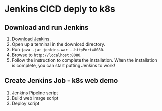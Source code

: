 # Jenkins CICD deply to k8s

## Download and run Jenkins
1. [Download Jenkins](https://www.jenkins.io/download/).
2. Open up a terminal in the download directory.
3. Run `java -jar jenkins.war --httpPort=8080`.
4. Browse to `http://localhost:8080`.
5. Follow the instruction to complete the installation.
When the installation is complete, you can start putting Jenkins to work!



## Create Jenkins Job - k8s web demo
1. Jenkins Pipeline script
2. Build web image script
3. Deploy script